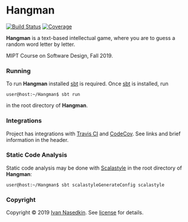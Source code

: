 # Hangman

[![Build Status][travis-badge]][travis-url]
[![Coverage][coverage-image]][coverage-url]

**Hangman** is a text-based intellectual game, where you are to guess a random word letter by letter.

MIPT Course on Software Design, Fall 2019.

### Running

To run **Hangman** installed [sbt] is required. Once [sbt] is installed, run
```console
user@host:~/Hangman$ sbt run
```
in the root directory of **Hangman**.

[sbt]: https://www.scala-sbt.org/

### Integrations

Project has integrations with [Travis CI] and [CodeCov]. See links and brief information in the header.

[Travis CI]: https://travis-ci.org
[CodeCov]: https://codecov.io

### Static Code Analysis

Static code analysis may be done with [Scalastyle] in the root directory of **Hangman**:

```console
user@host:~/Hangman$ sbt scalastyleGenerateConfig scalastyle
```

[Scalastyle]: http://www.scalastyle.org/

### Copyright

Copyright © 2019 [Ivan Nasedkin]. See [license] for details.

[Ivan Nasedkin]: https://github.com/inasedkin
[license]: LICENSE

[travis-url]: https://travis-ci.com/inasedkin/Hangman
[travis-badge]: https://travis-ci.com/inasedkin/Hangman.svg?branch=master
[coverage-image]: https://codecov.io/gh/inasedkin/Hangman/branch/master/graph/badge.svg
[coverage-url]: https://codecov.io/gh/inasedkin/Hangman/